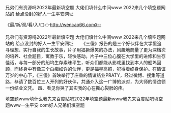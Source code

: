 兄弟们有资源吗2022年最新填空题
大佬们填什么中间www
2022来几个填空题网站的
给点没封的好人一生平安网址


《最/新/观/看/入/口👉http://wencao66.com》--

兄弟们有资源吗2022年最新填空题
大佬们填什么中间www
2022来几个填空题网站的
给点没封的好人一生平安网址
　　《三傻》报告的是三个好伙伴在大学里追寻理想、实行自我的生长故事，片子用猖獗爆笑的办法，风趣地商量了更为深档次的培养、社会题目，寓教于乐，轻快感动。片子中三位心腹在大学里的进修和生存佳话，与每一部分的船坞生存素昧平生，听众们都能从影戏里找到本人的船坞回顾，而终身中有像三个白痴如许的伙伴，更是福星高照，犯得着终身保护。在情谊万岁的中心下，《三傻》首映举行了庄重的情谊结业PRATY，经过微博、搜集等道路，恭请了数百位三人开列的好伙伴，共通介入这一广博的派对，为大师的情谊领一份结业文凭。
	四、看见你哭了其实我的心在撕心裂肺的疼。





填空题www填什么我先来百度贴吧2022年填空题最新www我先来百度贴吧填空题www一生平安 com好人兄弟们填空题
